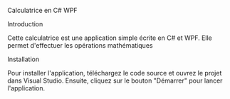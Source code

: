 Calculatrice en C# WPF

Introduction

Cette calculatrice est une application simple écrite en C# et WPF. Elle permet d'effectuer les opérations mathématiques 

Installation

Pour installer l'application, téléchargez le code source et ouvrez le projet dans Visual Studio. Ensuite, cliquez sur le bouton "Démarrer" pour lancer l'application.

